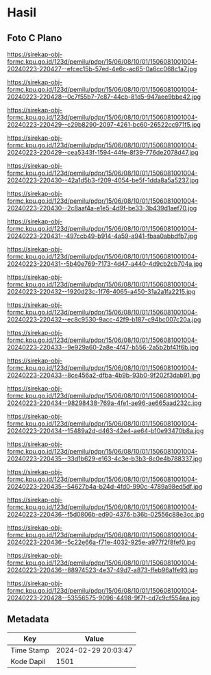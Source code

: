# Hasil

## Foto C Plano

https://sirekap-obj-formc.kpu.go.id/123d/pemilu/pdpr/15/06/08/10/01/1506081001004-20240223-220427--efcec15b-57ed-4e6c-ac65-0a6cc068c1a7.jpg

https://sirekap-obj-formc.kpu.go.id/123d/pemilu/pdpr/15/06/08/10/01/1506081001004-20240223-220428--0c7f55b7-7c87-44cb-81d5-947aee9bbe42.jpg

https://sirekap-obj-formc.kpu.go.id/123d/pemilu/pdpr/15/06/08/10/01/1506081001004-20240223-220429--c29b8290-2097-4261-bc60-26522cc971f5.jpg

https://sirekap-obj-formc.kpu.go.id/123d/pemilu/pdpr/15/06/08/10/01/1506081001004-20240223-220429--cea5343f-1594-44fe-8f39-776de2078d47.jpg

https://sirekap-obj-formc.kpu.go.id/123d/pemilu/pdpr/15/06/08/10/01/1506081001004-20240223-220430--42a1d5b3-f209-4054-be5f-1dda8a5a5237.jpg

https://sirekap-obj-formc.kpu.go.id/123d/pemilu/pdpr/15/06/08/10/01/1506081001004-20240223-220430--2c8aaf4a-e1e5-4d9f-be33-3b439d1aef70.jpg

https://sirekap-obj-formc.kpu.go.id/123d/pemilu/pdpr/15/06/08/10/01/1506081001004-20240223-220431--497ccb49-b914-4a59-a941-fbaa0abbdfb7.jpg

https://sirekap-obj-formc.kpu.go.id/123d/pemilu/pdpr/15/06/08/10/01/1506081001004-20240223-220431--5b40e769-7173-4d47-a440-4d9cb2cb704a.jpg

https://sirekap-obj-formc.kpu.go.id/123d/pemilu/pdpr/15/06/08/10/01/1506081001004-20240223-220432--1920d23c-1f76-4065-a450-31a2a1fa2215.jpg

https://sirekap-obj-formc.kpu.go.id/123d/pemilu/pdpr/15/06/08/10/01/1506081001004-20240223-220432--ec8c9530-9acc-42f9-b187-c94bc007c20a.jpg

https://sirekap-obj-formc.kpu.go.id/123d/pemilu/pdpr/15/06/08/10/01/1506081001004-20240223-220433--9e929a60-2a8e-4f47-b556-2a5b2bf41f6b.jpg

https://sirekap-obj-formc.kpu.go.id/123d/pemilu/pdpr/15/06/08/10/01/1506081001004-20240223-220433--8ce456a2-dfba-4b9b-93b0-9f202f3dab91.jpg

https://sirekap-obj-formc.kpu.go.id/123d/pemilu/pdpr/15/06/08/10/01/1506081001004-20240223-220434--98298438-769a-4fe1-ae96-ae665aad232c.jpg

https://sirekap-obj-formc.kpu.go.id/123d/pemilu/pdpr/15/06/08/10/01/1506081001004-20240223-220434--15489a2d-d463-42e4-ae64-b10e93470b8a.jpg

https://sirekap-obj-formc.kpu.go.id/123d/pemilu/pdpr/15/06/08/10/01/1506081001004-20240223-220435--33d1b629-e163-4c3e-b3b3-8c0e4b788337.jpg

https://sirekap-obj-formc.kpu.go.id/123d/pemilu/pdpr/15/06/08/10/01/1506081001004-20240223-220435--54627b4a-b24d-4fd0-990c-4789a98ed5df.jpg

https://sirekap-obj-formc.kpu.go.id/123d/pemilu/pdpr/15/06/08/10/01/1506081001004-20240223-220436--f5d0806b-ed90-4376-b36b-02556c88e3cc.jpg

https://sirekap-obj-formc.kpu.go.id/123d/pemilu/pdpr/15/06/08/10/01/1506081001004-20240223-220436--5c22e66a-f71e-4032-925e-a977f2f8fef0.jpg

https://sirekap-obj-formc.kpu.go.id/123d/pemilu/pdpr/15/06/08/10/01/1506081001004-20240223-220436--88974523-4e37-49d7-a873-ffeb96a1fe93.jpg

https://sirekap-obj-formc.kpu.go.id/123d/pemilu/pdpr/15/06/08/10/01/1506081001004-20240223-220428--53556575-9096-4498-9f7f-cd7c9cf554ea.jpg


## Metadata

| Key        | Value               |
| ---------- | ------------------- |
| Time Stamp | 2024-02-29 20:03:47 |
| Kode Dapil | 1501                |



